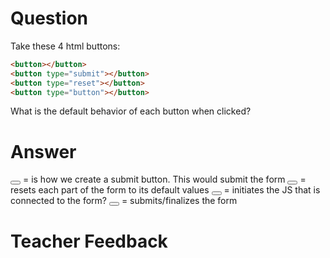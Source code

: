 # Question
Take these 4 html buttons:

```html
<button></button>
<button type="submit"></button>
<button type="reset"></button>
<button type="button"></button>
```

What is the default behavior of each button when clicked?

# Answer
<button></button> = is how we create a submit button. This would submit the form
<button type="reset"></button> = resets each part of the form to its default values 
<button type="button"></button> = initiates the JS that is connected to the form?
<button type="submit"></button> = submits/finalizes the form 

# Teacher Feedback